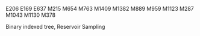 E206
E169
E637
M215
M654
M763
M1409
M1382
M889
M959
M1123
M287
M1043
M1130
M378

Binary indexed tree, Reservoir Sampling